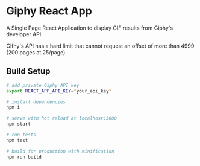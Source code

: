 # Giphy React App
A Single Page React Application to display GIF results from Giphy's developer API.

Gifhy's API has a hard limit that cannot request an offset of more than 4999 (200 pages at 25/page).

## Build Setup

``` bash
# add private Giphy API key
export REACT_APP_API_KEY=*your_api_key*

# install dependencies
npm i

# serve with hot reload at localhost:3000
npm start

# run tests
npm test

# build for production with minification
npm run build
```